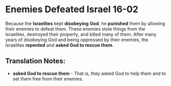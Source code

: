 Enemies Defeated Israel 16-02
===============================


Because the **Israelites** kept **disobeying** **God**, he **punished**
them by allowing their enemies to defeat them. These enemies stole
things from the Israelites, destroyed their property, and killed many
of them. After many years of disobeying God and being oppressed by their
enemies, the Israelites **repented** and **asked God to rescue them**.

Translation Notes:
------------------

-   **asked God to rescue them** - That is, they asked God to help them
    and to set them free from their enemies.


